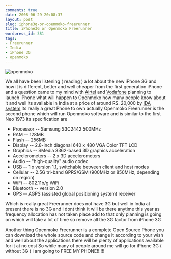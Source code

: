 ```yaml
---
comments: true
date: 2008-06-29 20:08:37
layout: post
slug: iphone3g-or-openmoko-freerunner
title: iPhone3G or Openmoko Freerunner
wordpress_id: 381
tags:
- Freerunner
- India
- iPhone 3G
- openmoko
---
```


![openmoko](http://ankurs.com/wp-content/uploads/2008/06/openmoko-300x274.jpg)


We all have been listening ( reading ) a lot about the new iPhone 3G and how it is different, better and well cheaper from the first generation iPhone and a question came to my mind with [Airtel](http://airtel.in/iphone3g) and [Vodafone](http://vodafone.in/existingusers/iphone/pages/book-iPhone.aspx) planning to launch iPhone what will happen to Openmoko how many people know about it and well its available in India at a price of around RS. 20,000 by [IDA system](http://idasystems.net/freerunner) its really a great Phone to own actually Openmoko Freerunner is the second phone which will run Openmoko software and is similar to the first Neo 1973 its specification are

* Processor -- Samsung S3C2442 500MHz
* RAM -- 128MB
* Flash -- 256MB
* Display -- 2.8-inch diagonal 640 x 480 VGA Color TFT LCD
* Graphics -- SMedia 3362-based 3D graphics acceleration
* Accelerometers -- 2 x 3D accelerometers
* Audio -- "high-quality" audio codec
* USB -- 1 x version 1.1, switchable between client and host modes
* Cellular -- 2.5G tri-band GPRS/GSM (900MHz or 850MHz, depending on region)
* WiFi -- 802.11b/g WiFi
* Bluetooth -- version 2.0
* GPS -- AGPS (assisted global positioning system) receiver

Which is really great Freerunner does not have 3G but well in India at present there is no 3G and i dont think it will be there anytime this year as frequency allocation has not taken place add to that only planning  is going on which will take a lot of time so remove all the 3G factor from iPhone 3G 

Another thing Openmoko Freerunner is a complete Open Source Phone you can download the whole source code and change it according to your wish and well about the applications there will be plenty of applications available for it at no cost
So while many of people around me will go for iPhone 3G ( without 3G ) i am going to FREE MY PHONE!!!!!!
